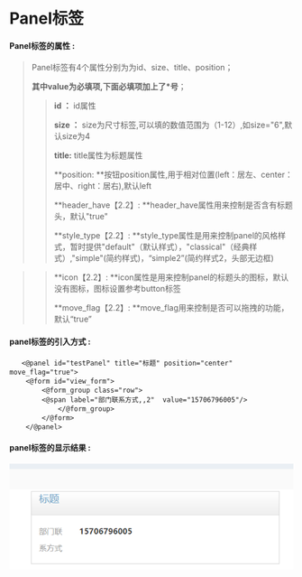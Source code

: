 # Panel**标签**

#### Panel**标签的属性 :**

> Panel标签有4个属性分别为为id、size、title、position；
>
> **其中value为必填项,下面必填项加上了\*号**；
>
> > **id ：** id属性
> >
> > **size ：** size为尺寸标签,可以填的数值范围为（1-12）,如size="6",默认size为4
> >
> > **title:** title属性为标题属性
>>
> > **position: **按钮position属性,用于相对位置\(left：居左、center：居中、right：居右\),默认left
>>
> > **header_have【2.2】: **header_have属性用来控制是否含有标题头，默认"true"
>>
> > **style_type【2.2】: **style_type属性是用来控制panel的风格样式，暂时提供"default"（默认样式），"classical"（经典样式）,"simple"(简约样式)，“simple2”(简约样式2，头部无边框)

> > **icon【2.2】: **icon属性是用来控制panel的标题头的图标，默认没有图标，图标设置参考button标签
>>
> > **move_flag【2.2】: **move_flag用来控制是否可以拖拽的功能，默认“true”

#### panel标签的引入方式 :

```
   <@panel id="testPanel" title="标题" position="center" move_flag="true">
	<@form id="view_form">
	    <@form_group class="row">
		<@span label="部门联系方式,,2"  value="15706796005"/>
            </@form_group>
        </@form>
    </@panel>
```

#### panel标签的显示结果 :

![](/assets/panel1.png)




